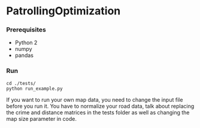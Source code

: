 # PatrollingOptimization

### Prerequisites

- Python 2
- numpy
- pandas

### Run

```
cd ./tests/
python run_example.py
```

If you want to run your own map data, you need to change the input file before you run it. You have to normalize your road data, talk about replacing the crime and distance matrices in the tests folder as well as changing the map size parameter in code.
